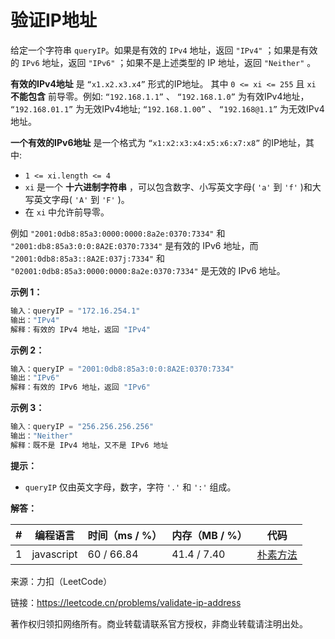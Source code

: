 # 验证IP地址

给定一个字符串 `queryIP`。如果是有效的 `IPv4` 地址，返回 `"IPv4"` ；如果是有效的 `IPv6` 地址，返回 `"IPv6"` ；如果不是上述类型的 IP 地址，返回 `"Neither"` 。

**有效的IPv4地址** 是 `“x1.x2.x3.x4”` 形式的IP地址。 其中 `0 <= xi <= 255` 且 `xi` **不能包含** 前导零。例如: `“192.168.1.1”` 、 `“192.168.1.0”` 为有效IPv4地址， `“192.168.01.1”` 为无效IPv4地址; `“192.168.1.00”` 、 `“192.168@1.1”` 为无效IPv4地址。

**一个有效的IPv6地址** 是一个格式为 `“x1:x2:x3:x4:x5:x6:x7:x8”` 的IP地址，其中:

- `1 <= xi.length <= 4`
- `xi` 是一个 **十六进制字符串** ，可以包含数字、小写英文字母( `'a'` 到 `'f'` )和大写英文字母( `'A'` 到 `'F'` )。
- 在 `xi` 中允许前导零。

例如 `"2001:0db8:85a3:0000:0000:8a2e:0370:7334"` 和 `"2001:db8:85a3:0:0:8A2E:0370:7334"` 是有效的 IPv6 地址，而 `"2001:0db8:85a3::8A2E:037j:7334"` 和 `"02001:0db8:85a3:0000:0000:8a2e:0370:7334"` 是无效的 IPv6 地址。

**示例 1：**

``` javascript
输入：queryIP = "172.16.254.1"
输出："IPv4"
解释：有效的 IPv4 地址，返回 "IPv4"
```

**示例 2：**

``` javascript
输入：queryIP = "2001:0db8:85a3:0:0:8A2E:0370:7334"
输出："IPv6"
解释：有效的 IPv6 地址，返回 "IPv6"
```

**示例 3：**

``` javascript
输入：queryIP = "256.256.256.256"
输出："Neither"
解释：既不是 IPv4 地址，又不是 IPv6 地址
```

**提示：**

- `queryIP` 仅由英文字母，数字，字符 `'.'` 和 `':'` 组成。

**解答：**

**#**|**编程语言**|**时间（ms / %）**|**内存（MB / %）**|**代码**
--|--|--|--|--
1|javascript|60 / 66.84|41.4 / 7.40|[朴素方法](./javascript/ac_v1.js)

来源：力扣（LeetCode）

链接：https://leetcode.cn/problems/validate-ip-address

著作权归领扣网络所有。商业转载请联系官方授权，非商业转载请注明出处。
